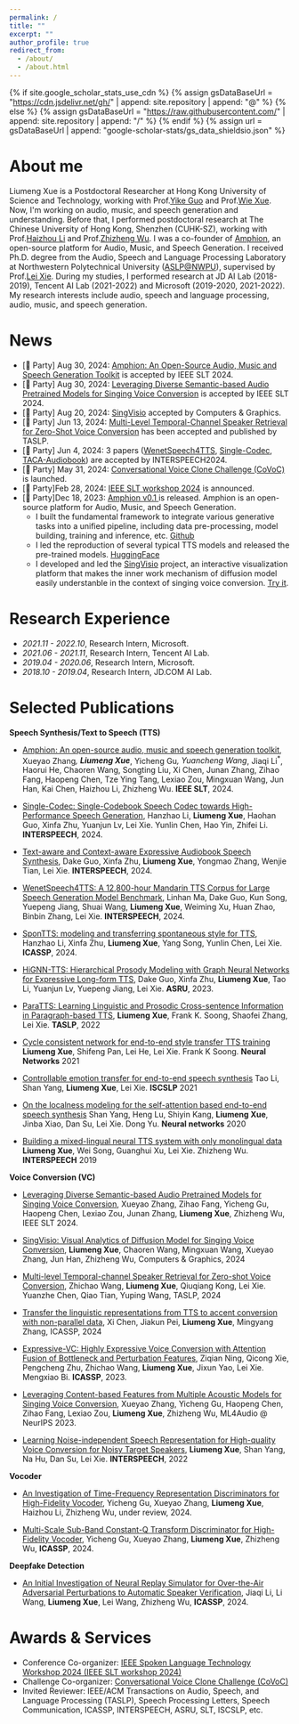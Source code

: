 ```yaml
---
permalink: /
title: ""
excerpt: ""
author_profile: true
redirect_from: 
  - /about/
  - /about.html
---
```


{% if site.google_scholar_stats_use_cdn %}
{% assign gsDataBaseUrl = "https://cdn.jsdelivr.net/gh/" | append: site.repository | append: "@" %}
{% else %}
{% assign gsDataBaseUrl = "https://raw.githubusercontent.com/" | append: site.repository | append: "/" %}
{% endif %}
{% assign url = gsDataBaseUrl | append: "google-scholar-stats/gs_data_shieldsio.json" %}



# About me
<span class='anchor' id='about-me'></span>

Liumeng Xue is a Postdoctoral Researcher at Hong Kong University of Science and Technology, working with Prof.[Yike Guo](https://cse.hkust.edu.hk/admin/people/faculty/profile/yikeguo) and Prof.[Wie Xue](http://wei-xue.com/). Now, I'm working on audio, music, and speech generation and understanding.
Before that, I performed postdoctoral research at The Chinese University of Hong Kong, Shenzhen (CUHK-SZ), working with Prof.[Haizhou Li](https://colips.org/~eleliha/) and Prof.[Zhizheng Wu](https://drwuz.com/). I was a co-founder of [Amphion](https://github.com/open-mmlab/Amphion), an open-source platform for Audio, Music, and Speech Generation.
I received Ph.D. degree from the Audio, Speech and Language Processing Laboratory at Northwestern Polytechnical University ([ASLP@NWPU](http://www.npu-aslp.org/english)), supervised by Prof.[Lei Xie](http://www.nwpu-aslp.org/lxie/). During my studies, I performed research at JD AI Lab (2018-2019), Tencent AI Lab (2021-2022) and Microsoft (2019-2020, 2021-2022). 
My research interests include audio, speech and language processing, audio, music, and speech generation.


# News
<span class='anchor' id='news'></span>
- [🎉 Party] Aug 30, 2024: [Amphion: An Open-Source Audio, Music and Speech Generation Toolkit](https://arxiv.org/abs/2412.09911) is accepted by IEEE SLT 2024.
- [🎉 Party] Aug 30, 2024: [Leveraging Diverse Semantic-based Audio Pretrained Models for Singing Voice Conversion](https://arxiv.org/abs/2310.11160) is accepted by IEEE SLT 2024.
- [🎉 Party] Aug 20, 2024: [SingVisio](https://arxiv.org/abs/2402.12660) accepted by Computers & Graphics.
- [🎉 Party] Jun 13, 2024: [Multi-Level Temporal-Channel Speaker Retrieval for Zero-Shot Voice Conversion](https://ieeexplore.ieee.org/abstract/document/10542423) has been accepted and published by TASLP.
- [🎉 Party] Jun 4, 2024: 3 papers ([WenetSpeech4TTS](https://arxiv.org/abs/2406.05763), [Single-Codec](https://www.arxiv.org/abs/2406.07422), [TACA-Audiobook](https://arxiv.org/abs/2406.05672)) are accepted by INTERSPEECH2024.
- [🎉 Party] May 31, 2024: [Conversational Voice Clone Challenge (CoVoC)](https://www.magicdatatech.com/iscslp-2024) is launched.
- [🎉 Party]Feb 28, 2024: [IEEE SLT workshop 2024](https://2024.ieeeslt.org) is announced.
- [🎉 Party]Dec 18, 2023: [Amphion v0.1 ](https://arxiv.org/abs/2312.09911) is released. Amphion is an open-source platform for Audio, Music, and Speech Generation. 
  - I built the fundamental framework to integrate various generative tasks into a unified pipeline, including data pre-processing, model building, training and inference, etc. [Github]((https://github.com/open-mmlab/Amphion))
  - I led the reproduction of several typical TTS models and released the pre-trained models. [HuggingFace](https://huggingface.co/amphion)
  - I developed and led the [SingVisio](https://arxiv.org/abs/2402.12660) project, an interactive visualization platform that makes the inner work mechanism of diffusion model easily understanble in the context of singing voice conversion. [Try it](https://dsvc.openmmlab.org.cn/).

<!-- - [Multi-Scale Sub-Band Constant-Q Transform Discriminator for High-Fidelity Vocoder](https://arxiv.org/pdf/2311.14957.pdf) accepted by ICASSP2024, also integrated in [Amphion](https://github.com/open-mmlab/Amphion) 
- [SponTTS: modeling and transferring spontaneous style for TTS](https://arxiv.org/pdf/2311.07179.pdf) accepted by ICASSP2024.
- [Leveraging Content-based Features from Multiple Acoustic Models for Singing Voice Conversion](https://arxiv.org/pdf/2310.11160.pdf) accepted by ML4Audio @ NeurIPS 2023.
- [HiGNN-TTS: Hierarchical Prosody Modeling with Graph Neural Networks for Expressive Long-form TTS](https://arxiv.org/pdf/2309.13907.pdf)  accepted by ASRU2023.
 -->



<!-- # 📜 Research Area
<table style="border-collapse: collapse; border: none;">
  <tr style="border: none;">
    <td style="border: none;"> <font color="#0b5394"> Audio-Visual Speech Processing </font>: <BR>&nbsp;&nbsp; Audio-visual speech recognition; Sound Source localization</td>
    <td style="border: none;"> <font color="#0b5394"> Video Synthesize </font>: <BR>&nbsp;&nbsp; Talking Face Generation </td>
  </tr>
</table> -->


# Research Experience
<span class='anchor' id='research_experience'></span>

- *2021.11 - 2022.10*, Research Intern, Microsoft.
- *2021.06 - 2021.11*, Research Intern, Tencent AI Lab.
- *2019.04 - 2020.06*, Research Intern, Microsoft.
- *2018.10 - 2019.04*, Research Intern, JD.COM AI Lab.


# Selected Publications
<span class='anchor' id='publication'></span>


**Speech Synthesis/Text to Speech (TTS)**
- [Amphion: An open-source audio, music and speech generation toolkit](https://arxiv.org/abs/2312.09911), Xueyao Zhang<sup>*</sup>, **Liumeng Xue**<sup>*</sup>, Yicheng Gu<sup>*</sup>, Yuancheng Wang<sup>*</sup>, Jiaqi Li<sup>*</sup>, Haorui He, Chaoren Wang, Songting Liu, Xi Chen, Junan Zhang, Zihao Fang, Haopeng Chen, Tze Ying Tang, Lexiao Zou, Mingxuan Wang, Jun Han, Kai Chen, Haizhou Li, Zhizheng Wu. **IEEE SLT**, 2024.

- [Single-Codec: Single-Codebook Speech Codec towards High-Performance Speech Generation](https://www.arxiv.org/abs/2406.07422), Hanzhao Li, **Liumeng Xue**, Haohan Guo, Xinfa Zhu, Yuanjun Lv, Lei Xie. Yunlin Chen, Hao Yin, Zhifei Li.  **INTERSPEECH**, 2024.
  
- [Text-aware and Context-aware Expressive Audiobook Speech Synthesis](https://arxiv.org/abs/2406.05672), Dake Guo, Xinfa Zhu, **Liumeng Xue**, Yongmao Zhang, Wenjie Tian, Lei Xie. **INTERSPEECH**, 2024.

- [WenetSpeech4TTS: A 12,800-hour Mandarin TTS Corpus for Large Speech Generation Model Benchmark](https://arxiv.org/abs/2406.05763), Linhan Ma, Dake Guo, Kun Song, Yuepeng Jiang, Shuai Wang, **Liumeng Xue**, Weiming Xu, Huan Zhao, Binbin Zhang, Lei Xie.  **INTERSPEECH**, 2024.
  
- [SponTTS: modeling and transferring spontaneous style for TTS](https://arxiv.org/pdf/2311.07179.pdf), Hanzhao Li, Xinfa Zhu, **Liumeng Xue**, Yang Song, Yunlin Chen, Lei Xie. **ICASSP**, 2024.

- [HiGNN-TTS: Hierarchical Prosody Modeling with Graph Neural Networks for Expressive Long-form TTS](https://arxiv.org/pdf/2309.13907.pdf), Dake Guo, Xinfa Zhu, **Liumeng Xue**, Tao Li, Yuanjun Lv, Yuepeng Jiang, Lei Xie. **ASRU**, 2023.

- [ParaTTS: Learning Linguistic and Prosodic Cross-sentence Information in Paragraph-based TTS](https://arxiv.org/pdf/2209.06484.pdf), **Liumeng Xue**, Frank K. Soong, Shaofei Zhang, Lei Xie. **TASLP**, 2022

<!-- **2021** -->
- [Cycle consistent network for end-to-end style transfer TTS training](https://europepmc.org/article/med/33780874) **Liumeng Xue**, Shifeng Pan, Lei He, Lei Xie. Frank K Soong. **Neural Networks** 2021

- [Controllable emotion transfer for end-to-end speech synthesis](https://ieeexplore.ieee.org/abstract/document/9362069/) Tao Li, Shan Yang, **Liumeng Xue**, Lei Xie. **ISCSLP** 2021

<!-- **2020** -->
- [On the localness modeling for the self-attention based end-to-end speech synthesis](https://europepmc.org/article/med/32088566) Shan Yang, Heng Lu, Shiyin Kang, **Liumeng Xue**, Jinba Xiao, Dan Su, Lei Xie. Dong Yu. **Neural networks** 2020

<!-- **2009** -->
- [Building a mixed-lingual neural TTS system with only monolingual data](https://www.isca-speech.org/archive/interspeech_2019/xue19_interspeech.html) **Liumeng Xue**, Wei Song, Guanghui Xu, Lei Xie. Zhizheng Wu. **INTERSPEECH** 2019


**Voice Conversion (VC)**
- [Leveraging Diverse Semantic-based Audio Pretrained Models for Singing Voice Conversion](https://arxiv.org/abs/2310.11160), Xueyao Zhang, Zihao Fang, Yicheng Gu, Haopeng Chen, Lexiao Zou, Junan Zhang, **Liumeng Xue**, Zhizheng Wu, IEEE SLT 2024.

- [SingVisio: Visual Analytics of Diffusion Model for Singing Voice Conversion](https://www.sciencedirect.com/science/article/abs/pii/S0097849324001936), **Liumeng Xue**, Chaoren Wang, Mingxuan Wang, Xueyao Zhang, Jun Han, Zhizheng Wu, Computers & Graphics, 2024

- [Multi-level Temporal-channel Speaker Retrieval for Zero-shot Voice Conversion](https://arxiv.org/abs/2305.07204v2), Zhichao Wang, **Liumeng Xue**, Qiuqiang Kong, Lei Xie. Yuanzhe Chen, Qiao Tian, Yuping Wang, TASLP, 2024

- [Transfer the linguistic representations from TTS to accent conversion with non-parallel data](https://arxiv.org/abs/2305.07204v2), Xi Chen, Jiakun Pei, **Liumeng Xue**, Mingyang Zhang, ICASSP, 2024

- [Expressive-VC: Highly Expressive Voice Conversion with Attention Fusion of Bottleneck and Perturbation Features](https://ieeexplore.ieee.org/abstract/document/10096057), Ziqian Ning, Qicong Xie, Pengcheng Zhu, Zhichao Wang, **Liumeng Xue**, Jixun Yao, Lei Xie. Mengxiao Bi. **ICASSP**, 2023.

- [Leveraging Content-based Features from Multiple Acoustic Models for Singing Voice Conversion](https://arxiv.org/pdf/2310.11160.pdf), Xueyao Zhang, Yicheng Gu, Haopeng Chen, Zihao Fang, Lexiao Zou, **Liumeng Xue**, Zhizheng Wu, ML4Audio @ NeurIPS 2023. 

- [Learning Noise-independent Speech Representation for High-quality Voice Conversion for Noisy Target Speakers](https://arxiv.org/abs/2207.00756), **Liumeng Xue**, Shan Yang, Na Hu, Dan Su, Lei Xie. **INTERSPEECH**, 2022

<!-- 
**Sining Voice Conversion (SVC)**

- [Leveraging Content-based Features from Multiple Acoustic Models for Singing Voice Conversion](https://arxiv.org/pdf/2310.11160.pdf), Xueyao Zhang, Yicheng Gu, Haopeng Chen, Zihao Fang, Lexiao Zou, **Liumeng Xue**, Zhizheng Wu, ML4Audio @ NeurIPS 2023. -->


**Vocoder**
- [An Investigation of Time-Frequency Representation Discriminators for High-Fidelity Vocoder](https://arxiv.org/pdf/2404.17161), Yicheng Gu, Xueyao Zhang, **Liumeng Xue**, Haizhou Li, Zhizheng Wu, under review, 2024.

- [Multi-Scale Sub-Band Constant-Q Transform Discriminator for High-Fidelity Vocoder](https://arxiv.org/pdf/2311.14957.pdf), Yicheng Gu, Xueyao Zhang, **Liumeng Xue**, Zhizheng Wu, **ICASSP**, 2024.


**Deepfake Detection**

- [An Initial Investigation of Neural Replay Simulator for Over-the-Air Adversarial Perturbations to Automatic Speaker Verification](https://arxiv.org/pdf/2310.05354.pdf), Jiaqi Li, Li Wang, **Liumeng Xue**, Lei Wang, Zhizheng Wu, **ICASSP**, 2024.


# Awards & Services
<span class='anchor' id='others'></span>
- Conference Co-organizer: [IEEE Spoken Language Technology Workshop 2024 (IEEE SLT workshop 2024)](https://2024.ieeeslt.org/)
- Challenge Co-organizer: [Conversational Voice Clone Challenge (CoVoC)](https://www.magicdatatech.com/iscslp-2024) 
- Invited Reviewer: IEEE/ACM Transactions on Audio, Speech, and Language Processing (TASLP), Speech Processing Letters, Speech Communication, ICASSP, INTERSPEECH, ASRU, SLT, ISCSLP, etc.


